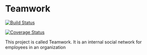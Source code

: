 # Teamwork
[![Build Status](https://travis-ci.com/sirpkkarisa/Teamwork.svg?branch=new-travis)](https://travis-ci.com/sirpkkarisa/Teamwork)

[![Coverage Status](https://coveralls.io/repos/github/sirpkkarisa/Teamwork/badge.svg?branch=master)](https://coveralls.io/github/sirpkkarisa/Teamwork?branch=master)

This project is called Teamwork. It is an internal social network for employees in an organization
